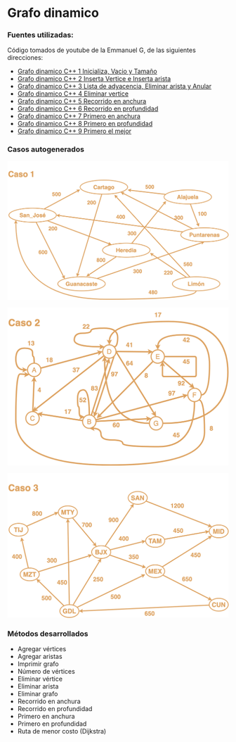 # Grafo dinamico

### Fuentes utilizadas:

Código tomados de youtube de la Emmanuel G, de las siguientes direcciones:

* [Grafo dinamico C++ 1 Inicializa, Vacio y Tamaño](https://www.youtube.com/watch?v=fVQejmEx744)
* [Grafo dinamico C++ 2 Inserta Vertice e Inserta arista](https://www.youtube.com/watch?v=1afOoqT3WUI)
* [Grafo dinamico C++ 3 Lista de adyacencia, Eliminar arista y Anular](https://www.youtube.com/watch?v=v9Hvx6fvfGo)
* [Grafo dinamico C++ 4 Eliminar vertice](https://www.youtube.com/watch?v=QRRaRNaVVqA)
* [Grafo dinamico C++ 5 Recorrido en anchura](https://www.youtube.com/watch?v=lbz9gAmzovk)
* [Grafo dinamico C++ 6 Recorrido en profundidad](https://www.youtube.com/watch?v=sKU5eLhBGrI)
* [Grafo dinamico C++ 7 Primero en anchura](https://www.youtube.com/watch?v=Hi9JXydttU4)
* [Grafo dinamico C++ 8 Primero en profundidad](https://www.youtube.com/watch?v=G5XjgCm0EYw)
* [Grafo dinamico C++ 9 Primero el mejor](https://www.youtube.com/watch?v=lqCxp7J5Pgk)

### Casos autogenerados

![caso uno](/src/img/caso1.png)

![caso dos](/src/img/caso2.png)

![caso tres](/src/img/caso3.png)

### Métodos desarrollados

* Agregar vértices
* Agregar aristas
* Imprimir grafo
* Número de vértices
* Eliminar vértice
* Eliminar arista
* Eliminar grafo
* Recorrido en anchura
* Recorrido en profundidad
* Primero en anchura
* Primero en profundidad
* Ruta de menor costo (Dijkstra)
